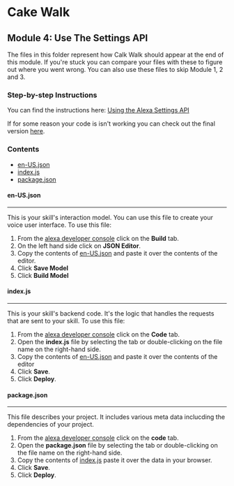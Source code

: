 # Cake Walk

## Module 4: Use The Settings API

The files in this folder represent how Calk Walk should appear at the end of this module. If you're stuck you can compare your files with these to figure out where you went wrong. You can also use these files to skip Module 1, 2 and 3.

### Step-by-step Instructions

You can find the instructions here: [Using the Alexa Settings API](https://developer.amazon.com/alexa-skills-kit/courses/cake-walk-6)


If for some reason your code is isn't working you can check out the final version [here](../final).

### Contents

*  [en-US.json](./en-US.json)
*  [index.js](./index.js)
*  [package.json](./package.json)

#### en-US.json 
---
This is your skill's interaction model. You can use this file to create your voice user interface. To use this file:

1. From the [alexa developer console](https://developer.amazon.com) click on the **Build** tab.
2. On the left hand side click on **JSON Editor**. 
3. Copy the contents of [en-US.json](./en-US.json) and paste it over the contents of the editor.
4. Click **Save Model**
5. Click **Build Model**

#### index.js
---
This is your skill's backend code. It's the logic that handles the requests that are sent to your skill. To use this file:

1. From the [alexa developer console](https://developer.amazon.com) click on the **Code** tab.
2. Open the **index.js** file by selecting the tab or double-clicking on the file name on the right-hand side.
3. Copy the contents of [en-US.json](./en-US.json) and paste it over the contents of the editor
4. Click **Save**.
5. Click **Deploy**.

#### package.json
---
This file describes your project. It includes various meta data inclucding the dependencies of your project. 

1. From the [alexa developer console](https://developer.amazon.com) click on the **code** tab.
2. Open the **package.json** file by selecting the tab or double-clicking on the file name on the right-hand side.
3. Copy the contents of [index.js](./index.js) paste it over the data in your browser.
4. Click **Save**.
5. Click **Deploy**.